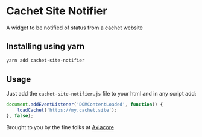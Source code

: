 # Cachet Site Notifier

A widget to be notified of status from a cachet website


## Installing using yarn

```bash
yarn add cachet-site-notifier
```


## Usage

Just add the `cachet-site-notifier.js` file to your html and
in any script add:

```js
document.addEventListener('DOMContentLoaded', function() {
    loadCachet('https://my.cachet.site');
}, false);
```

Brought to you by the fine folks at [Axiacore](https://axiacore.com/)
